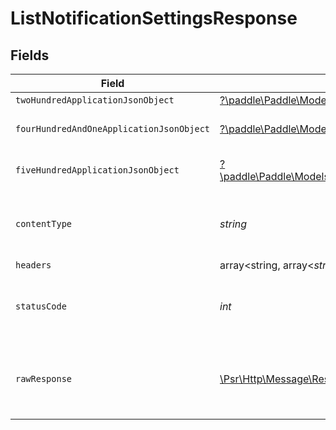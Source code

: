 # ListNotificationSettingsResponse


## Fields

| Field                                                                                                                                                                               | Type                                                                                                                                                                                | Required                                                                                                                                                                            | Description                                                                                                                                                                         |
| ----------------------------------------------------------------------------------------------------------------------------------------------------------------------------------- | ----------------------------------------------------------------------------------------------------------------------------------------------------------------------------------- | ----------------------------------------------------------------------------------------------------------------------------------------------------------------------------------- | ----------------------------------------------------------------------------------------------------------------------------------------------------------------------------------- |
| `twoHundredApplicationJsonObject`                                                                                                                                                   | [?\paddle\Paddle\Models\Operations\ListNotificationSettingsResponseBody](../../models/operations/ListNotificationSettingsResponseBody.md)                                           | :heavy_minus_sign:                                                                                                                                                                  | OK                                                                                                                                                                                  |
| `fourHundredAndOneApplicationJsonObject`                                                                                                                                            | [?\paddle\Paddle\Models\Operations\ListNotificationSettingsNotificationsResponseBody](../../models/operations/ListNotificationSettingsNotificationsResponseBody.md)                 | :heavy_minus_sign:                                                                                                                                                                  | General error response                                                                                                                                                              |
| `fiveHundredApplicationJsonObject`                                                                                                                                                  | [?\paddle\Paddle\Models\Operations\ListNotificationSettingsNotificationsResponseResponseBody](../../models/operations/ListNotificationSettingsNotificationsResponseResponseBody.md) | :heavy_minus_sign:                                                                                                                                                                  | General error response                                                                                                                                                              |
| `contentType`                                                                                                                                                                       | *string*                                                                                                                                                                            | :heavy_check_mark:                                                                                                                                                                  | HTTP response content type for this operation                                                                                                                                       |
| `headers`                                                                                                                                                                           | array<string, array<*string*>>                                                                                                                                                      | :heavy_minus_sign:                                                                                                                                                                  | N/A                                                                                                                                                                                 |
| `statusCode`                                                                                                                                                                        | *int*                                                                                                                                                                               | :heavy_check_mark:                                                                                                                                                                  | HTTP response status code for this operation                                                                                                                                        |
| `rawResponse`                                                                                                                                                                       | [\Psr\Http\Message\ResponseInterface](https://www.php-fig.org/psr/psr-7/#33-psrhttpmessageresponseinterface)                                                                        | :heavy_minus_sign:                                                                                                                                                                  | Raw HTTP response; suitable for custom response parsing                                                                                                                             |